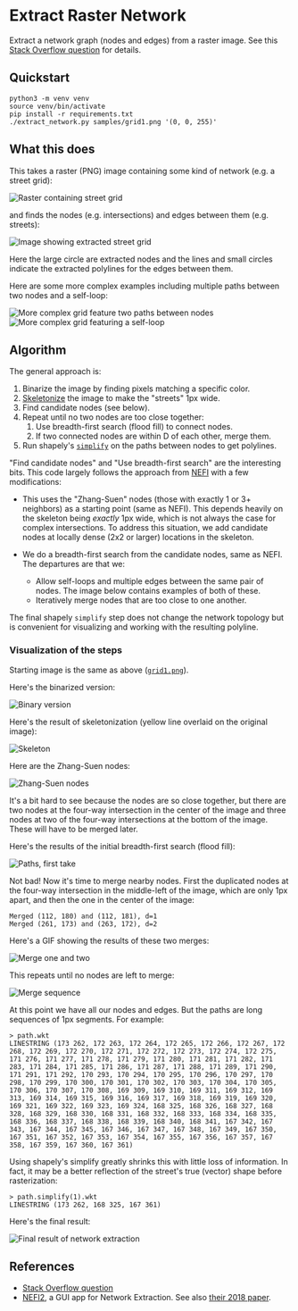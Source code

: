 # Extract Raster Network

Extract a network graph (nodes and edges) from a raster image.
See this [Stack Overflow question][1] for details.

## Quickstart

    python3 -m venv venv
    source venv/bin/activate
    pip install -r requirements.txt
    ./extract_network.py samples/grid1.png '(0, 0, 255)'

## What this does

This takes a raster (PNG) image containing some kind of network (e.g. a street grid):

![Raster containing street grid](samples/grid1.png)

and finds the nodes (e.g. intersections) and edges between them (e.g. streets):

![Image showing extracted street grid](samples/grid1.grid.png)

Here the large circle are extracted nodes and the lines and small circles indicate the
extracted polylines for the edges between them.

Here are some more complex examples including multiple paths between two nodes and a
self-loop:

![More complex grid feature two paths between nodes](images/grid2.grid.png)
![More complex grid featuring a self-loop](images/grid3.grid.png)

## Algorithm

The general approach is:

1. Binarize the image by finding pixels matching a specific color.
2. [Skeletonize][skel] the image to make the "streets" 1px wide.
3. Find candidate nodes (see below).
4. Repeat until no two nodes are too close together:
   1. Use breadth-first search (flood fill) to connect nodes.
   2. If two connected nodes are within D of each other, merge them.
5. Run shapely's [`simplify`][simplify] on the paths between nodes to get polylines.

"Find candidate nodes" and "Use breadth-first search" are the interesting bits.
This code largely follows the approach from [NEFI][] with a few modifications:

- This uses the "Zhang-Suen" nodes (those with exactly 1 or 3+ neighbors) as a
  starting point (same as NEFI). This depends heavily on the skeleton being _exactly_
  1px wide, which is not always the case for complex intersections. To address this
  situation, we add candidate nodes at locally dense (2x2 or larger) locations in the
  skeleton.

- We do a breadth-first search from the candidate nodes, same as NEFI.
  The departures are that we:
  - Allow self-loops and multiple edges between the same pair of nodes.
    The image below contains examples of both of these.
  - Iteratively merge nodes that are too close to one another.

The final shapely `simplify` step does not change the network topology but is convenient
for visualizing and working with the resulting polyline.

### Visualization of the steps

Starting image is the same as above ([`grid1.png`](/samples/grid1.png)).

Here's the binarized version:

![Binary version](images/grid1.bin.png)

Here's the result of skeletonization (yellow line overlaid on the original image):

![Skeleton](images/grid1.skel.png)

Here are the Zhang-Suen nodes:

![Zhang-Suen nodes](images/grid1.zhang-suen.png)

It's a bit hard to see because the nodes are so close together, but there are two nodes
at the four-way intersection in the center of the image and three nodes at two of the
four-way intersections at the bottom of the image. These will have to be merged later.

Here's the results of the initial breadth-first search (flood fill):

![Paths, first take](images/grid1.paths-take1.png)

Not bad! Now it's time to merge nearby nodes. First the duplicated nodes at the four-way
intersection in the middle-left of the image, which are only 1px apart, and then the one
in the center of the image:

    Merged (112, 180) and (112, 181), d=1
    Merged (261, 173) and (263, 172), d=2

Here's a GIF showing the results of these two merges:

![Merge one and two](images/merge-nodes.gif)

This repeats until no nodes are left to merge:

![Merge sequence](images/merging.gif)

At this point we have all our nodes and edges. But the paths are long sequences of 1px
segments. For example:

    > path.wkt
    LINESTRING (173 262, 172 263, 172 264, 172 265, 172 266, 172 267, 172 268, 172 269, 172 270, 172 271, 172 272, 172 273, 172 274, 172 275, 171 276, 171 277, 171 278, 171 279, 171 280, 171 281, 171 282, 171 283, 171 284, 171 285, 171 286, 171 287, 171 288, 171 289, 171 290, 171 291, 171 292, 170 293, 170 294, 170 295, 170 296, 170 297, 170 298, 170 299, 170 300, 170 301, 170 302, 170 303, 170 304, 170 305, 170 306, 170 307, 170 308, 169 309, 169 310, 169 311, 169 312, 169 313, 169 314, 169 315, 169 316, 169 317, 169 318, 169 319, 169 320, 169 321, 169 322, 169 323, 169 324, 168 325, 168 326, 168 327, 168 328, 168 329, 168 330, 168 331, 168 332, 168 333, 168 334, 168 335, 168 336, 168 337, 168 338, 168 339, 168 340, 168 341, 167 342, 167 343, 167 344, 167 345, 167 346, 167 347, 167 348, 167 349, 167 350, 167 351, 167 352, 167 353, 167 354, 167 355, 167 356, 167 357, 167 358, 167 359, 167 360, 167 361)

Using shapely's simplify greatly shrinks this with little loss of information. In fact,
it may be a better reflection of the street's true (vector) shape before rasterization:

    > path.simplify(1).wkt
    LINESTRING (173 262, 168 325, 167 361)

Here's the final result:

![Final result of network extraction](images/grid1.final.png)

## References

- [Stack Overflow question][1]
- [NEFI2][2], a GUI app for Network Extraction. See also [their 2018 paper][3].

[1]: https://stackoverflow.com/questions/69398683/extract-street-network-from-a-raster-image
[2]: https://github.com/05dirnbe/nefi
[3]: https://arxiv.org/pdf/1502.05241.pdf
[skel]: https://scikit-image.org/docs/stable/auto_examples/edges/plot_skeleton.html
[simplify]: https://shapely.readthedocs.io/en/stable/manual.html#object.simplify
[nefi]: https://github.com/05dirnbe/nefi/blob/260b2717ebc5fb94b2a241c5b73540b41f3dc6bf/nefi2/model/algorithms/guo_hall.py#L63
